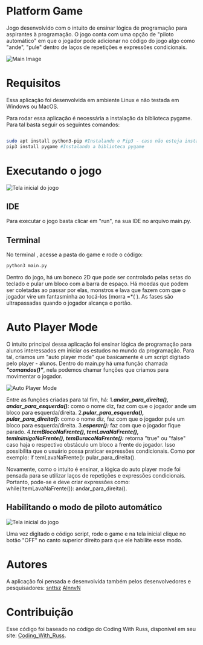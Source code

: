 # Platform Game

Jogo desenvolvido com o intuito de ensinar lógica de programação para aspirantes à programação. O jogo conta com uma opção de "piloto automático" em que o jogador pode adicionar no código do jogo algo como "ande", "pule" dentro de laços de repetições e expressões condicionais. 

![Main Image](https://github.com/KalvinAlbuquerque/game/blob/main/.imgGit/mainImage.png)

# Requisitos
Essa aplicação foi desenvolvida em ambiente Linux e não testada em Windows ou MacOS. 

Para rodar essa aplicação é necessária a instalação da biblioteca pygame. Para tal basta seguir os seguintes comandos:

```bash

sudo apt install python3-pip #Instalando o Pip3 - caso não esteja instalado
pip3 install pygame #Instalando a biblioteca pygame

```

# Executando o jogo
![Tela inicial do jogo](https://github.com/KalvinAlbuquerque/game/blob/main/.imgGit/telaImage.png)

## IDE
Para executar o jogo basta clicar em "run", na sua IDE no arquivo main.py. 

## Terminal
No terminal , acesse a pasta do game e rode o código:

```bash
python3 main.py

```
Dentro do jogo, há um boneco 2D que pode ser controlado pelas setas do teclado e pular um bloco com a barra de espaço. Há moedas que podem ser coletadas ao passar por elas, monstros e lava que fazem com que o jogador vire um fantasminha ao tocá-los (morra =*( ). As fases são ultrapassadas quando o jogador alcança o portão.


# Auto Player Mode
O intuito principal dessa aplicação foi ensinar lógica de programação para alunos interessados em iniciar os estudos no mundo da programação. Para tal, criamos um "auto player mode" que basicamente é um script digitado pelo player - alunos. Dentro do main.py há uma função chamada ***"comandos()"***, nela podemos chamar funções que criamos para movimentar o jogador. 


![Auto Player Mode](https://github.com/KalvinAlbuquerque/game/blob/main/.imgGit/autoPlayerMode.png)

Entre as funções criadas para tal fim, há:
1.***andar_para_direita(), andar_para_esquerda():*** como o nome diz, faz com que o jogador ande um bloco para esquerda/direita.
2.***pular_para_esquerda(), pular_para_direita():*** como o nome diz, faz com que o jogador pule um bloco para esquerda/direita.
3.***esperar():*** faz com que o jogador fique parado.
4.***temBlocoNaFrente(), temLavaNaFrente(), temInimigoNaFrente(), temBuracoNaFrente():*** retorna "true" ou "false" caso haja o respectivo obstáculo um bloco a frente do jogador. Isso possibilita que o usuário possa praticar expressões condicionais. Como por exemplo: if temLavaNaFrente(): pular_para_direita(). 

Novamente, como o intuito é ensinar, a lógica do auto player mode foi pensada para se utilizar laços de repetições e expressões condicionais. Portanto, pode-se e deve criar expressões como: while(!temLavaNaFrente()): andar_para_direita(). 

## Habilitando o modo de piloto automático
![Tela inicial do jogo](https://github.com/KalvinAlbuquerque/game/blob/main/.imgGit/telaImage.png)

Uma vez digitado o código script, rode o game e na tela inicial clique no botão "OFF" no canto superior direito para que ele habilite esse modo.

# Autores
A aplicação foi pensada e desenvolvida também pelos desenvolvedores e pesquisadores:
[snttsz](https://github.com/snttsz)
[AlnnvN](https://github.com/AlnnvN)

# Contribuição
Esse código foi baseado no código do Coding With Russ, disponível em seu site: [Coding_With_Russ](http://www.codingwithruss.com/gamepage/Platformer/).




 
